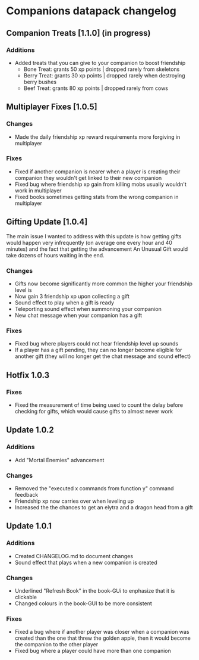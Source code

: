 # Companions datapack changelog

## Companion Treats [1.1.0] (in progress)

### Additions
 - Added treats that you can give to your companion to boost friendship
   - Bone Treat: grants 50 xp points | dropped rarely from skeletons
   - Berry Treat: grants 30 xp points | dropped rarely when destroying berry bushes
   - Beef Treat: grants 80 xp points | dropped rarely from cows

## Multiplayer Fixes [1.0.5]

### Changes
 - Made the daily friendship xp reward requirements more forgiving in multiplayer

### Fixes
 - Fixed if another companion is nearer when a player is creating their companion they wouldn't get linked to their new companion
 - Fixed bug where friendship xp gain from killing mobs usually wouldn't work in multiplayer
 - Fixed books sometimes getting stats from the wrong companion in multiplayer

## Gifting Update [1.0.4]

The main issue I wanted to address with this update is how getting gifts would happen very infrequently (on average one every hour and 40 minutes) and the fact that getting the advancement An Unusual Gift would take dozens of hours waiting in the end.

### Changes
 - Gifts now become significantly more common the higher your friendship level is
 - Now gain 3 friendship xp upon collecting a gift
 - Sound effect to play when a gift is ready
 - Teleporting sound effect when summoning your companion
 - New chat message when your companion has a gift

 ### Fixes
  - Fixed bug where players could not hear friendship level up sounds
  - If a player has a gift pending, they can no longer become eligible for another gift (they will no longer get the chat message and sound effect)

## Hotfix 1.0.3

### Fixes
 - Fixed the measurement of time being used to count the delay before checking for gifts, which would cause gifts to almost never work

## Update 1.0.2

### Additions
 - Add "Mortal Enemies" advancement

### Changes
 - Removed the "executed x commands from function y" command feedback
 - Friendship xp now carries over when leveling up
 - Increased the the chances to get an elytra and a dragon head from a gift

## Update 1.0.1

### Additions
 - Created CHANGELOG.md to document changes
 - Sound effect that plays when a new companion is created

 ### Changes
 - Underlined "Refresh Book" in the book-GUi to enphasize that it is clickable
 - Changed colours in the book-GUI to be more consistent

### Fixes
 - Fixed a bug where if another player was closer when a companion was created than the one that threw the golden apple, then it would become the companion to the other player
 - Fixed bug where a player could have more than one companion